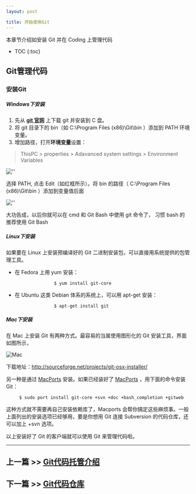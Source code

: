 ```yaml
---
layout: post

title: 开始使用Git
---
```


本章节介绍如安装 Git 并在 Coding 上管理代码

* TOC
{:toc}

## Git管理代码 ###

### 安装Git

##### Windows下安装

1. 先从 **[git 官网](http://git-scm.com/downloads)** 上下载 git 并安装到 C 盘。
2. 将 git 目录下的 bin（如 C:\Program Files (x86)\Git\bin ）添加到 PATH 环境变量。
3. 增加路径，打开**环境变量**设置：

>   ThisPC > properties > Adavanced system settings > Environment Variables 

 ![''](https://dn-coding-net-production-pp.qbox.me/f117c387-5655-47d0-9d57-6205a3adf54b.jpg) 

选择 PATH, 点击 Edit（如红框所示）。将 bin 的路径（ C:\Program Files (x86)\Git\bin ）添加到变量值后面

 ![''](https://dn-coding-net-production-pp.qbox.me/7f1b2ce6-2fa0-4995-850a-7a15bf31c584.jpg) 

大功告成，以后你就可以在 cmd 和 Git Bash 中使用 git 命令了， 习惯 bash 的推荐使用 Git Bash


##### Linux下安装

如果要在 Linux 上安装预编译好的 Git 二进制安装包，可以直接用系统提供的包管理工具。

- 在 Fedora 上用 yum 安装：
 
                     $ yum install git-core

- 在 Ubuntu 这类 Debian 体系的系统上，可以用 apt-get 安装：

                     $ apt-get install git

##### Mac下安装

在 Mac 上安装 Git 有两种方式。最容易的当属使用图形化的 Git 安装工具，界面如图所示，

![Mac](https://dn-coding-net-production-pp.qbox.me/66fc93ff-4e42-4b19-a4a0-89caa21e6722.png)

下载地址：http://sourceforge.net/projects/git-osx-installer/


另一种是通过 [MacPorts](http://www.macports.org) 安装。如果已经装好了 [MacPorts](http://www.macports.org) ，用下面的命令安装 Git：

         $ sudo port install git-core +svn +doc +bash_completion +gitweb

这种方式就不需要再自己安装依赖库了，Macports 会帮你搞定这些麻烦事。一般上面列出的安装选项已经够用，要是你想用 Git 连接 Subversion 的代码仓库，还可以加上 +svn 选项。


以上安装好了 Git 的客户端就可以使用 Git 来管理代码啦。

---

## 上一篇 >> [Git代码托管介绍](/help/doc/git/introduction.html)

## 下一篇 >> [Git代码仓库](/help/doc/git/repository.html)